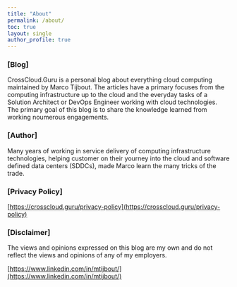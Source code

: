 ```yaml
---
title: "About"
permalink: /about/
toc: true
layout: single
author_profile: true
---
```


### [Blog]

CrossCloud.Guru is a personal blog about everything cloud computing maintained by Marco Tijbout. The articles have a primary focuses from the computing infrastructure up to the cloud and the everyday tasks of a Solution Architect or DevOps Engineer working with cloud technologies. The primary goal of this blog is to share the knowledge learned from working noumerous engagements.

### [Author]

Many years of working in service delivery of computing infrastructure technologies, helping customer on their yourney into the cloud and software defined data centers (SDDCs), made Marco learn the many tricks of the trade.

### [Privacy Policy]

[https://crosscloud.guru/privacy-policy](https://crosscloud.guru/privacy-policy)

### [Disclaimer]

The views and opinions expressed on this blog are my own and do not reflect the views and opinions of any of my employers.

[https://www.linkedin.com/in/mtijbout/](https://www.linkedin.com/in/mtijbout/)

